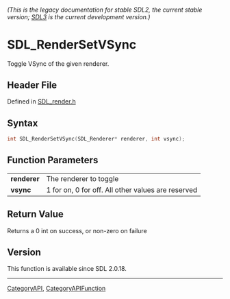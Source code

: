 ###### (This is the legacy documentation for stable SDL2, the current stable version; [SDL3](https://wiki.libsdl.org/SDL3/) is the current development version.)
# SDL_RenderSetVSync

Toggle VSync of the given renderer.

## Header File

Defined in [SDL_render.h](https://github.com/libsdl-org/SDL/blob/SDL2/include/SDL_render.h)

## Syntax

```c
int SDL_RenderSetVSync(SDL_Renderer* renderer, int vsync);

```

## Function Parameters

|                  |                                                    |
| ---------------- | -------------------------------------------------- |
| **renderer**     | The renderer to toggle                             |
| **vsync**        | 1 for on, 0 for off. All other values are reserved |

## Return Value

Returns a 0 int on success, or non-zero on failure

## Version

This function is available since SDL 2.0.18.

----
[CategoryAPI](CategoryAPI), [CategoryAPIFunction](CategoryAPIFunction)


